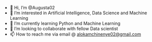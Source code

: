 - 👋 Hi, I’m @Augusta02
- 👀 I’m interested in Artificial Intelligence, Data Science and Machine Learning
- 🌱 I’m currently learning Python and Machine Learning
- 💞️ I’m looking to collaborate with fellow Data scientist
- 📫 How to reach me via email @ alokamchinenye02@gmail.com 

<!---
Augusta02/Augusta02 is a ✨ special ✨ repository because its `README.md` (this file) appears on your GitHub profile.
You can click the Preview link to take a look at your changes.
--->
